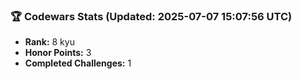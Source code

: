 ### 🏆 Codewars Stats (Updated: 2025-07-07 15:07:56 UTC)

- **Rank:** 8 kyu
- **Honor Points:** 3
- **Completed Challenges:** 1
